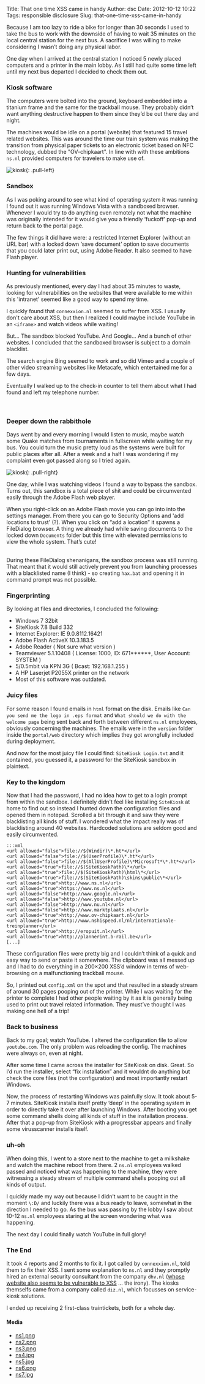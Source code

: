 Title: That one time XSS came in handy
Author: dsc
Date: 2012-10-12 10:22
Tags: responsible disclosure
Slug: that-one-time-xss-came-in-handy

Because I am too lazy to ride a bike for longer than 30 seconds I used to take the bus to work with the downside of having to wait 35 minutes on the local central station for the next bus. A sacrifice I was willing to make considering I wasn’t doing any physical labor.

One day when I arrived at the central station I noticed 5 newly placed computers and a printer in the main lobby. As I still had quite some time left until my next bus departed I decided to check them out.

### Kiosk software

The computers were bolted into the ground, keyboard embedded into a titanium frame and the same for the trackball mouse. They probably didn’t want anything destructive happen to them since they’d be out there day and night.

The machines would be idle on a portal (website) that featured 15 travel related websites. This was around the time our train system was making the transition from physical paper tickets to an electronic ticket based on NFC technology, dubbed the "OV-chipkaart". In line with with these ambitions `ns.nl` provided computers for travelers to make use of.

![kiosk]({filename}/images/ns1.png){: .pull-left}

### Sandbox

As I was poking around to see what kind of operating system it was running I found out it was running Windows Vista with a sandboxed browser. Whenever I would try to do anything even remotely not what the machine was originally intended for it would give you a friendly ‘fuckoff’ pop-up and return back to the portal page. 

The few things it did have were: a restricted Internet Explorer (without an URL bar) with a locked down ‘save document’ option to save documents that you could later print out, using Adobe Reader. It also seemed to have Flash player.

### Hunting for vulnerabilities

As previously mentioned, every day I had about 35 minutes to waste, looking for vulnerabilities on the websites that were available to me within this 'intranet' seemed like a good way to spend my time. 

I quickly found that `connexxion.nl` seemed to suffer from XSS. I usually don't care about XSS, but then I realized I could maybe include YouTube in an `<iframe>` and watch videos while waiting!

But... The sandbox blocked YouTube. And Google... And a bunch of other websites. I concluded that the sandboxed browser is subject to a domain blacklist.

The search engine Bing seemed to work and so did Vimeo and a couple of other video streaming websites like Metacafe, which entertained me for a few days. 

Eventually I walked up to the check-in counter to tell them about what I had found and left my telephone number.<br><br><br>

### Deeper down the rabbithole

Days went by and every morning I would listen to music, maybe watch some Quake matches from tournaments in fullscreen while waiting for my bus. You could turn the music pretty loud as the systems were built for public places after all. After a week and a half I was wondering if my complaint even got passed along so I tried again.

![kiosk]({filename}/images/ns3.png){: .pull-right}

One day, while I was watching videos I found a way to bypass the sandbox. Turns out, this sandbox is a total piece of shit and could be circumvented easily through the Adobe Flash web player.

When you right-click on an Adobe Flash movie you can go into into the settings manager. From there you can go to Security Options and 'add locations to trust' (?). When you click on “add a location” it spawns a FileDialog browser. A thing we already had while saving documents to the locked down `Documents` folder but this time with elevated permissions to view the whole system. That’s cute!<br><br>

During these FileDialog shenanigans, the sandbox process was still running. That meant that it would still actively prevent you from launching processes with a blacklisted name (I think) - so creating `hax.bat` and opening it in command prompt was not possible.

### Fingerprinting

By looking at files and directories, I concluded the following:

- Windows 7 32bit
- SiteKiosk 7.8 Build 332
- Internet Explorer: IE 9.0.8112.16421
- Adobe Flash ActiveX 10.3.183.5
- Adobe Reader ( Not sure what version )
- Teamviewer 5.1.10408 ( License: 1000, ID: 671******, User Account: SYSTEM )
- 5/0.5mbit via KPN 3G ( Bcast: 192.168.1.255 )
- A HP Laserjet P2055X printer on the network
- Most of this software was outdated.

### Juicy files

For some reason I found emails in `html` format on the disk. Emails like `Can you send me the logo in .eps format` and `What should we do with the welcome page` being sent back and forth between different `ns.nl` employees, obviously concerning the machines. The emails were in the `version` folder inside the `portal/web` directory which implies they got wrongfully included during deployment.

And now for the most juicy file I could find: `SiteKiosk Login.txt` and it contained, you guessed it, a password for the SiteKiosk sandbox in plaintext. 

### Key to the kingdom

Now that I had the password, I had no idea how to get to a login prompt from within the sandbox. I definitely didn't feel like installing `SiteKiosk` at home to find out so instead I hunted down the configuration files and opened them in notepad. Scrolled a bit through it and saw they were blacklisting all kinds of stuff. I wondered what the impact really was of blacklisting around 40 websites. Hardcoded solutions are seldom good and easily circumvented. 

    :::xml
    <url allowed="false">file://${Windir)\*.ht*</url>
    <url allowed="false">file://$(UserProfile)\*.ht*</url>
    <url allowed="false">file://$(AllUserProfile)\*Microsoft*\*.ht*</url>
    <url allowed="true">file://$(SiteKioskPath)\*</url>
    <url allowed="true">file://$(SiteKioskPath)\html\*</url>
    <url allowed="true">file://$(SiteKioskPath)\skins\public\*</url>
    <url allowed="true">http://www.ns.nl</url>
    <url allowed="true">https://www.ns.nl</url>
    <url allowed="false">http://www.google.nl</url>
    <url allowed="false">http://www.youtube.nl</url>
    <url allowed="false">http://www.nu.nl</url>
    <url allowed="false">http://www.marktplaats.nl</url>
    <url allowed="true">http://www.ov-chipkaart.nl</url>
    <url allowed="true">http://www.nshispeed.nl/nl/internationale-treinplanner</url>
    <url allowed="true">http://eropuit.nl</url>
    <url allowed="true">http://plannerint.b-rail.be</url>
    [...]


These configuration files were pretty big and I couldn’t think of a quick and easy way to send or paste it somewhere. The clipboard was all messed up and I had to do everything in a 200×200 XSS’d window in terms of web-browsing on a malfunctioning trackball mouse.

So, I printed out `config.xml` on the spot and that resulted in a steady stream of around 30 pages pooping out of the printer. While I was waiting for the printer to complete I had other people waiting by it as it is generally being used to print out travel related information. They must’ve thought I was making one hell of a trip!

### Back to business

Back to my goal; watch YouTube. I altered the configuration file to allow `youtube.com`. The only problem was reloading the config. The machines were always on, even at night. 

After some time I came across the installer for SiteKiosk on disk. Great. So I’d run the installer, select “fix installation” and it wouldnt do anything but check the core files (not the configuration) and most importantly restart Windows.

Now, the process of restarting Windows was painfully slow. It took about 5-7 minutes. SiteKiosk installs itself pretty ‘deep’ in the operating system in order to directly take it over after launching Windows. After booting you get some command shells doing all kinds of stuff in the installation process. After that a pop-up from SiteKiosk with a progressbar appears and finally some virusscanner installs itself.

### uh-oh

When doing this, I went to a store next to the machine to get a milkshake and watch the machine reboot from there. 2 `ns.nl` employees walked passed and noticed what was happening to the machine, they were witnessing a steady stream of multiple command shells pooping out all kinds of output.

I quickly made my way out because I didn’t want to be caught in the moment `\:D/` and luckily there was a bus ready to leave, somewhat in the direction I needed to go. As the bus was passing by the lobby I saw about 10-12 `ns.nl` employees staring at the screen wondering what was happening.

The next day I could finally watch YouTube in full glory!

### The End

It took 4 reports and 2 months to fix it. I got called by `connexxion.nl`, told them to fix their XSS. I sent some explanation to `ns.nl` and they promptly hired an external security consultant from the company `dhv.nl` ([whose website also seems to be vulnerable to XSS](http://i.imgur.com/sl4JZ.png) ... the irony). The kiosks themselfs came from a company called `diz.nl`, which focusses on service-kiosk solutions.

I ended up receiving 2 first-class traintickets, both for a whole day.

#### Media

- [ns1.png]({filename}/images/ns1.png)
- [ns2.png]({filename}/images/ns2.png)
- [ns3.png]({filename}/images/ns3.png)
- [ns4.jpg]({filename}/images/ns4.jpg)
- [ns5.jpg]({filename}/images/ns5.jpg)
- [ns6.png]({filename}/images/ns6.png)
- [ns7.jpg]({filename}/images/ns7.jpg)
